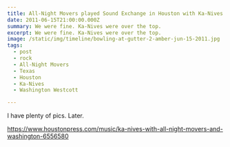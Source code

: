 ```yaml
---
title: All-Night Movers played Sound Exchange in Houston with Ka-Nives
date: 2011-06-15T21:00:00.000Z
summary: We were fine. Ka-Nives were over the top.
excerpt: We were fine. Ka-Nives were over the top. 
image: /static/img/timeline/bowling-at-gutter-2-amber-jun-15-2011.jpg
tags:
  - post
  - rock
  - All-Night Movers
  - Texas
  - Houston
  - Ka-Nives
  - Washington Westcott

---
```


I have plenty of pics. Later.

https://www.houstonpress.com/music/ka-nives-with-all-night-movers-and-washington-6556580
